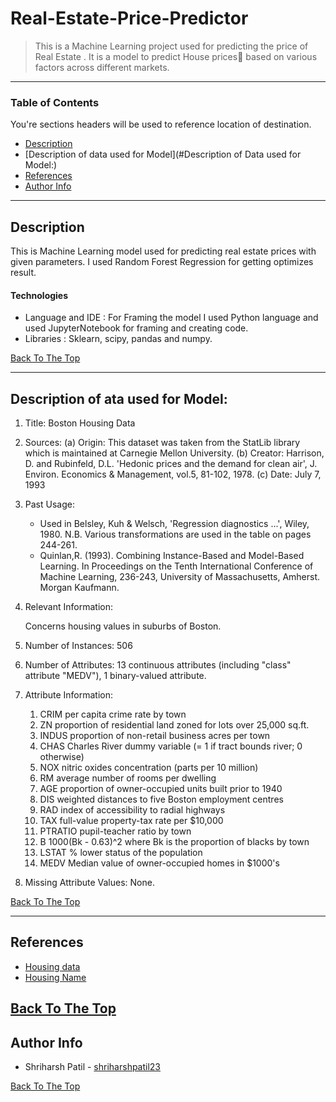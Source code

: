 # Real-Estate-Price-Predictor
>This is a Machine Learning project used for predicting the price of Real Estate . It is a  model to predict House prices🏡 based on various factors across different markets. 
---

### Table of Contents
You're sections headers will be used to reference location of destination.

- [Description](#description)
- [Description of data used for Model](#Description of Data used for Model:)
- [References](#references)
- [Author Info](#author-info)

---

## Description

This is Machine Learning model used for predicting real estate prices with given parameters. I used Random Forest Regression for getting optimizes result.



#### Technologies

- Language and IDE : For Framing the model I used Python language and used JupyterNotebook for framing and creating code.
- Libraries : Sklearn, scipy, pandas and numpy.

[Back To The Top](#read-me-template)

---

## Description of ata used for Model:

1. Title: Boston Housing Data

2. Sources:
   (a) Origin:  This dataset was taken from the StatLib library which is
                maintained at Carnegie Mellon University.
   (b) Creator:  Harrison, D. and Rubinfeld, D.L. 'Hedonic prices and the 
                 demand for clean air', J. Environ. Economics & Management,
                 vol.5, 81-102, 1978.
   (c) Date: July 7, 1993

3. Past Usage:
   -   Used in Belsley, Kuh & Welsch, 'Regression diagnostics ...', Wiley, 
       1980.   N.B. Various transformations are used in the table on
       pages 244-261.
    -  Quinlan,R. (1993). Combining Instance-Based and Model-Based Learning.
       In Proceedings on the Tenth International Conference of Machine 
       Learning, 236-243, University of Massachusetts, Amherst. Morgan
       Kaufmann.

4. Relevant Information:

   Concerns housing values in suburbs of Boston.

5. Number of Instances: 506

6. Number of Attributes: 13 continuous attributes (including "class"
                         attribute "MEDV"), 1 binary-valued attribute.

7. Attribute Information:

    1. CRIM      per capita crime rate by town
    2. ZN        proportion of residential land zoned for lots over 
                 25,000 sq.ft.
    3. INDUS     proportion of non-retail business acres per town
    4. CHAS      Charles River dummy variable (= 1 if tract bounds 
                 river; 0 otherwise)
    5. NOX       nitric oxides concentration (parts per 10 million)
    6. RM        average number of rooms per dwelling
    7. AGE       proportion of owner-occupied units built prior to 1940
    8. DIS       weighted distances to five Boston employment centres
    9. RAD       index of accessibility to radial highways
    10. TAX      full-value property-tax rate per $10,000
    11. PTRATIO  pupil-teacher ratio by town
    12. B        1000(Bk - 0.63)^2 where Bk is the proportion of blacks 
                 by town
    13. LSTAT    % lower status of the population
    14. MEDV     Median value of owner-occupied homes in $1000's

8. Missing Attribute Values:  None.


[Back To The Top](#read-me-template)


---

## References

- [Housing data](https://archive.ics.uci.edu/ml/machine-learning-databases/housing/housing.data)
- [Housing Name](https://archive.ics.uci.edu/ml/machine-learning-databases/housing/housing.names)

[Back To The Top](#read-me-template)
---


## Author Info


- Shriharsh Patil - [shriharshpatil23](https://github.com/shriharshpatil23)

[Back To The Top](#read-me-template)

